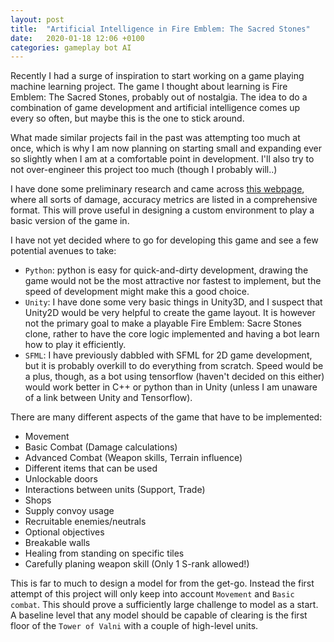 ```yaml
---
layout: post
title:  "Artificial Intelligence in Fire Emblem: The Sacred Stones"
date:   2020-01-18 12:06 +0100
categories: gameplay bot AI
---
```

Recently I had a surge of inspiration to start working on a game playing machine learning project. The game I thought about learning is Fire Emblem: The Sacred Stones, probably out of nostalgia. The idea to do a combination of game development and artificial intelligence comes up every so often, but maybe this is the one to stick around.

What made similar projects fail in the past was attempting too much at once, which is why I am now planning on starting small and expanding ever so slightly when I am at a comfortable point in development. I'll also try to not over-engineer this project too much (though I probably will..)

I have done some preliminary research and came across [this webpage][fe-calculations], where all sorts of damage, accuracy metrics are listed in a comprehensive format. This will prove useful in designing a custom environment to play a basic version of the game in.

I have not yet decided where to go for developing this game and see a few potential avenues to take:
- `Python`: python is easy for quick-and-dirty development, drawing the game would not be the most attractive nor fastest to implement, but the speed of development might make this a good choice.
- `Unity`: I have done some very basic things in Unity3D, and I suspect that Unity2D would be very helpful to create the game layout. It is however not the primary goal to make a playable Fire Emblem: Sacre Stones clone, rather to have the core logic implemented and having a bot learn how to play it efficiently.
- `SFML`: I have previously dabbled with SFML for 2D game development, but it is probably overkill to do everything from scratch. Speed would be a plus, though, as a bot using tensorflow (haven't decided on this either) would work better in C++ or python than in Unity (unless I am unaware of a link between Unity and Tensorflow).

There are many different aspects of the game that have to be implemented:
- Movement
- Basic Combat (Damage calculations)
- Advanced Combat (Weapon skills, Terrain influence)
- Different items that can be used
- Unlockable doors
- Interactions between units (Support, Trade)
- Shops
- Supply convoy usage
- Recruitable enemies/neutrals
- Optional objectives
- Breakable walls
- Healing from standing on specific tiles
- Carefully planing weapon skill (Only 1 S-rank allowed!)

This is far to much to design a model for from the get-go. Instead the first attempt of this project will only keep into account `Movement` and `Basic combat`. This should prove a sufficiently large challenge to model as a start. A baseline level that any model should be capable of clearing is the first floor of the `Tower of Valni` with a couple of high-level units.

[fe-calculations]: https://serenesforest.net/the-sacred-stones/miscellaneous/calculations/